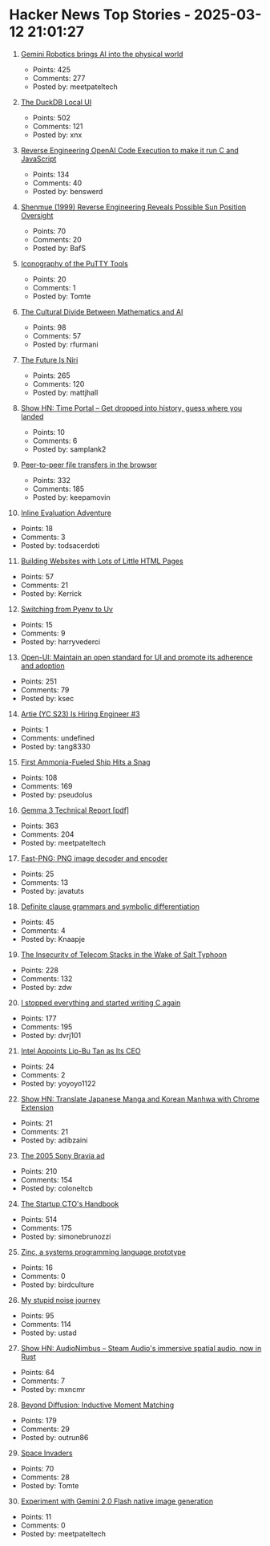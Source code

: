 # Hacker News Top Stories - 2025-03-12 21:01:27

1. [Gemini Robotics brings AI into the physical world](https://deepmind.google/discover/blog/gemini-robotics-brings-ai-into-the-physical-world/)
   - Points: 425
   - Comments: 277
   - Posted by: meetpateltech

2. [The DuckDB Local UI](https://duckdb.org/2025/03/12/duckdb-ui.html)
   - Points: 502
   - Comments: 121
   - Posted by: xnx

3. [Reverse Engineering OpenAI Code Execution to make it run C and JavaScript](https://twitter.com/benswerd/status/1899853533761200300)
   - Points: 134
   - Comments: 40
   - Posted by: benswerd

4. [Shenmue (1999) Reverse Engineering Reveals Possible Sun Position Oversight](https://wulinshu.com/2025/03/11/reverse-engineering-adventures-3-bug-or-not-bug/)
   - Points: 70
   - Comments: 20
   - Posted by: BafS

5. [Iconography of the PuTTY Tools](https://www.chiark.greenend.org.uk/~sgtatham/quasiblog/putty-icons/)
   - Points: 20
   - Comments: 1
   - Posted by: Tomte

6. [The Cultural Divide Between Mathematics and AI](https://sugaku.net/content/understanding-the-cultural-divide-between-mathematics-and-ai/)
   - Points: 98
   - Comments: 57
   - Posted by: rfurmani

7. [The Future Is Niri](https://ersei.net/en/blog/niri)
   - Points: 265
   - Comments: 120
   - Posted by: mattjhall

8. [Show HN: Time Portal – Get dropped into history, guess where you landed](https://www.eggnog.ai/entertimeportal)
   - Points: 10
   - Comments: 6
   - Posted by: samplank2

9. [Peer-to-peer file transfers in the browser](https://github.com/kern/filepizza)
   - Points: 332
   - Comments: 185
   - Posted by: keepamovin

10. [Inline Evaluation Adventure](https://rigsomelight.com/2025/03/12/inline-eval-adventure.html)
   - Points: 18
   - Comments: 3
   - Posted by: todsacerdoti

11. [Building Websites with Lots of Little HTML Pages](https://blog.jim-nielsen.com/2025/lots-of-little-html-pages/)
   - Points: 57
   - Comments: 21
   - Posted by: Kerrick

12. [Switching from Pyenv to Uv](https://bluesock.org/~willkg/blog/dev/switch_pyenv_to_uv.html)
   - Points: 15
   - Comments: 9
   - Posted by: harryvederci

13. [Open-UI: Maintain an open standard for UI and promote its adherence and adoption](https://github.com/openui/open-ui)
   - Points: 251
   - Comments: 79
   - Posted by: ksec

14. [Artie (YC S23) Is Hiring Engineer #3](https://www.ycombinator.com/companies/artie/jobs/Vz704T1-founding-engineer-distributed-systems)
   - Points: 1
   - Comments: undefined
   - Posted by: tang8330

15. [First Ammonia-Fueled Ship Hits a Snag](https://spectrum.ieee.org/ammonia-fuel-2671266100)
   - Points: 108
   - Comments: 169
   - Posted by: pseudolus

16. [Gemma 3 Technical Report [pdf]](https://storage.googleapis.com/deepmind-media/gemma/Gemma3Report.pdf)
   - Points: 363
   - Comments: 204
   - Posted by: meetpateltech

17. [Fast-PNG: PNG image decoder and encoder](https://github.com/image-js/fast-png)
   - Points: 25
   - Comments: 13
   - Posted by: javatuts

18. [Definite clause grammars and symbolic differentiation](https://bitsandtheorems.com/definite-clause-grammars-and-symbolic-differentiation/)
   - Points: 45
   - Comments: 4
   - Posted by: Knaapje

19. [The Insecurity of Telecom Stacks in the Wake of Salt Typhoon](https://soatok.blog/2025/03/12/on-the-insecurity-of-telecom-stacks-in-the-wake-of-salt-typhoon/)
   - Points: 228
   - Comments: 132
   - Posted by: zdw

20. [I stopped everything and started writing C again](https://www.kmx.io/blog/why-stopped-everything-and-started-writing-C-again)
   - Points: 177
   - Comments: 195
   - Posted by: dvrj101

21. [Intel Appoints Lip-Bu Tan as Its CEO](https://www.reuters.com/technology/us-chipmaker-intel-appoints-lip-bu-tan-its-ceo-2025-03-12/)
   - Points: 24
   - Comments: 2
   - Posted by: yoyoyo1122

22. [Show HN: Translate Japanese Manga and Korean Manhwa with Chrome Extension](https://pawakalabs.com/products/fakey/)
   - Points: 21
   - Comments: 21
   - Posted by: adibzaini

23. [The 2005 Sony Bravia ad](https://www.sfgate.com/sf-culture/article/san-francisco-sony-bouncy-ball-ad-20204385.php)
   - Points: 210
   - Comments: 154
   - Posted by: coloneltcb

24. [The Startup CTO's Handbook](https://github.com/ZachGoldberg/Startup-CTO-Handbook/blob/main/StartupCTOHandbook.md)
   - Points: 514
   - Comments: 175
   - Posted by: simonebrunozzi

25. [Zinc, a systems programming language prototype](https://sr.ht/~oconnor0/zinc/)
   - Points: 16
   - Comments: 0
   - Posted by: birdculture

26. [My stupid noise journey](https://dynomight.net/noise/)
   - Points: 95
   - Comments: 114
   - Posted by: ustad

27. [Show HN: AudioNimbus – Steam Audio's immersive spatial audio, now in Rust](https://github.com/MaxenceMaire/audionimbus)
   - Points: 64
   - Comments: 7
   - Posted by: mxncmr

28. [Beyond Diffusion: Inductive Moment Matching](https://lumalabs.ai/news/inductive-moment-matching)
   - Points: 179
   - Comments: 29
   - Posted by: outrun86

29. [Space Invaders](https://www.computerarcheology.com/Arcade/SpaceInvaders/)
   - Points: 70
   - Comments: 28
   - Posted by: Tomte

30. [Experiment with Gemini 2.0 Flash native image generation](https://developers.googleblog.com/en/experiment-with-gemini-20-flash-native-image-generation/)
   - Points: 11
   - Comments: 0
   - Posted by: meetpateltech

